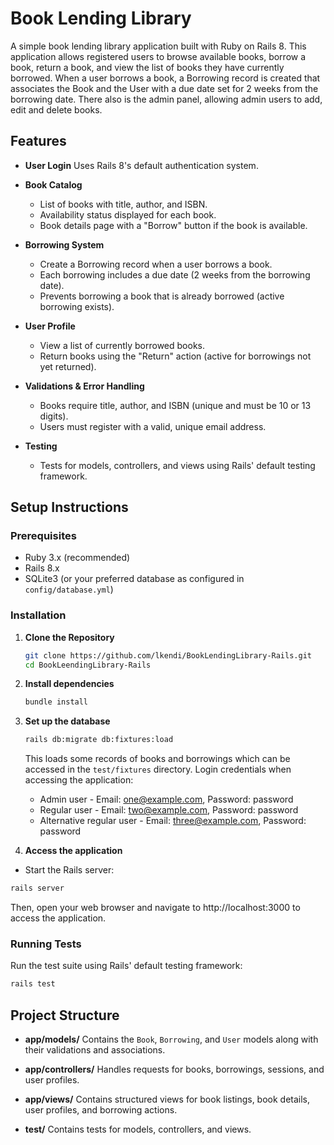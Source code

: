# Book Lending Library

A simple book lending library application built with Ruby on Rails 8. This application allows registered users to browse available books, borrow a book, return a book, and view the list of books they have currently borrowed. When a user borrows a book, a Borrowing record is created that associates the Book and the User with a due date set for 2 weeks from the borrowing date. There also is the admin panel, allowing admin users to add, edit and delete books.


## Features

- **User Login**
  Uses Rails 8's default authentication system.

- **Book Catalog**
  - List of books with title, author, and ISBN.
  - Availability status displayed for each book.
  - Book details page with a "Borrow" button if the book is available.

- **Borrowing System**
  - Create a Borrowing record when a user borrows a book.
  - Each borrowing includes a due date (2 weeks from the borrowing date).
  - Prevents borrowing a book that is already borrowed (active borrowing exists).

- **User Profile**
  - View a list of currently borrowed books.
  - Return books using the "Return" action (active for borrowings not yet returned).

- **Validations & Error Handling**
  - Books require title, author, and ISBN (unique and must be 10 or 13 digits).
  - Users must register with a valid, unique email address.

- **Testing**
  - Tests for models, controllers, and views using Rails' default testing framework.

## Setup Instructions

### Prerequisites

- Ruby 3.x (recommended)
- Rails 8.x
- SQLite3 (or your preferred database as configured in `config/database.yml`)

### Installation

1. **Clone the Repository**
   ```bash
   git clone https://github.com/lkendi/BookLendingLibrary-Rails.git
   cd BookLeendingLibrary-Rails
   ```
2. **Install dependencies**
    ```bash
    bundle install
    ```
3. **Set up the database**
    ```bash
    rails db:migrate db:fixtures:load
    ```

    This loads some records of books and borrowings which can be accessed in the `test/fixtures` directory. Login credentials when accessing the application:
    * Admin user - Email: one@example.com, Password: password
    * Regular user - Email: two@example.com, Password: password
    * Alternative regular user - Email: three@example.com, Password: password


4. **Access the application**
- Start the Rails server:
```bash
rails server
```

Then, open your web browser and navigate to http://localhost:3000 to access the application.

### Running Tests

Run the test suite using Rails' default testing framework:
```bash
rails test
```

## Project Structure

-   **app/models/**
    Contains the `Book`, `Borrowing`, and `User` models along with their validations and associations.

-   **app/controllers/**
    Handles requests for books, borrowings, sessions, and user profiles.

-   **app/views/**
    Contains structured views for book listings, book details, user profiles, and borrowing actions.

-   **test/**
    Contains tests for models, controllers, and views.

